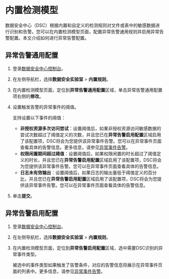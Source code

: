 # 内置检测模型

数据安全中心（DSC）根据内置和自定义的检测规则对文件或表中的敏感数据进行识别和告警。您可以在内置检测模型页面，配置异常告警通用规则并启用异常告警配置。本文介绍如何进行异常告警配置。

## 异常告警通用配置

1.  登录[数据安全中心控制台](https://yundun.console.aliyun.com/?p=sddp#/overview)。

2.  在左侧导航栏，选择**数据安全实验室** \> **内置规则**。

3.  在内置检测模型页面，定位到**异常告警通用配置**区域，单击异常告警通用配置项右侧的**修改**。

4.  设置触发告警的异常事件的阈值。

    支持设置以下事件的阈值：

    -   **非授权资源多次访问尝试**：设置阈值后，如果非授权资源访问敏感数据的尝试次数超过了阈值定义的次数，并且您已在**异常告警启用配置**区域启用了该配置项，DSC将会为您提供该异常事件告警。您可以在异常事件页面查看具体的告警信息。更多信息，请参见[异常事件告警](/cn.zh-CN/用户指南/数据安全审计/异常事件告警.md)。
    -   **权限闲置期间超过阈值**：设置阈值后，如果权限闲置的时长超过了阈值定义的时长，并且您已在**异常告警启用配置**区域启用了该配置项，DSC将会为您提供该异常事件告警。您可以在异常事件页面查看具体的告警信息。
    -   **日志未有效输出**：设置阈值后，如果日志的输出量低于阈值定义的百分比，并且您已在**异常告警启用配置**区域启用了该配置项，DSC将会为您提供该异常事件告警。您可以在异常事件页面查看具体的告警信息。
5.  单击**提交**。


## 异常告警启用配置

1.  登录[数据安全中心控制台](https://yundun.console.aliyun.com/?p=sddp#/overview)。

2.  在左侧导航栏，选择**数据安全实验室** \> **内置规则**。

3.  在内置检测模型页面，定位到**异常告警启用配置**区域，选中需要DSC识别的异常事件类型。

    被选中的事件类型如果触发了告警条件，对应的告警信息将展示在异常事件页面的列表中。更多信息，请参见[异常事件告警](/cn.zh-CN/用户指南/数据安全审计/异常事件告警.md)。


